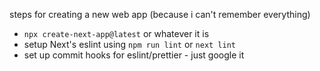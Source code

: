steps for creating a new web app (because i can't remember everything)

- `npx create-next-app@latest` or whatever it is
- setup Next's eslint using `npm run lint` or `next lint`
- set up commit hooks for eslint/prettier - just google it
